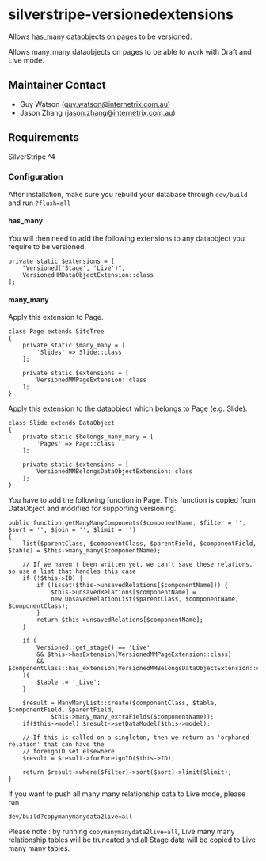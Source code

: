 silverstripe-versionedextensions
=======================================

Allows has_many dataobjects on pages to be versioned.

Allows many_many dataobjects on pages to be able to work with Draft and Live mode.

Maintainer Contact
------------------
*  Guy Watson (<guy.watson@internetrix.com.au>)
*  Jason Zhang (<jason.zhang@internetrix.com.au>)

## Requirements

SilverStripe ^4

### Configuration

After installation, make sure you rebuild your database through `dev/build` and run `?flush=all`

#### has_many

You will then need to add the following extensions to any dataobject you require to be versioned.

	private static $extensions = [
		"Versioned('Stage', 'Live')",
		VersionedHMDataObjectExtension::class
	];
	
#### many_many

Apply this extension to Page.

	class Page extends SiteTree 
	{
		private static $many_many = [
		    'Slides' => Slide::class
		];
		
		private static $extensions = [
			VersionedMMPageExtension::class
		];
	}
		
Apply this extension to the dataobject which belongs to Page (e.g. Slide).

	class Slide extends DataObject 
	{
		private static $belongs_many_many = [
		    'Pages' => Page::class
		];
	
		private static $extensions = [
			VersionedMMBelongsDataObjectExtension::class
		];
	}
	
You have to add the following function in Page. This function is copied from DataObject and modified for supporting versioning.

	public function getManyManyComponents($componentName, $filter = '', $sort = '', $join = '', $limit = '') 
	{
		list($parentClass, $componentClass, $parentField, $componentField, $table) = $this->many_many($componentName);
	
		// If we haven't been written yet, we can't save these relations, so use a list that handles this case
		if (!$this->ID) {
			if (!isset($this->unsavedRelations[$componentName])) {
				$this->unsavedRelations[$componentName] =
				new UnsavedRelationList($parentClass, $componentName, $componentClass);
			}
			return $this->unsavedRelations[$componentName];
		}
		
		if (
			Versioned::get_stage() == 'Live' 
			&& $this->hasExtension(VersionedMMPageExtension::class)
			&& $componentClass::has_extension(VersionedMMBelongsDataObjectExtension::class)
		){
			$table .= '_Live';
		}
	
		$result = ManyManyList::create($componentClass, $table, $componentField, $parentField,
				$this->many_many_extraFields($componentName));
		if($this->model) $result->setDataModel($this->model);
	
		// If this is called on a singleton, then we return an 'orphaned relation' that can have the
		// foreignID set elsewhere.
		$result = $result->forForeignID($this->ID);
			
		return $result->where($filter)->sort($sort)->limit($limit);
	}
	
If you want to push all many many relationship data to Live mode, please run 

`dev/build?copymanymanydata2live=all`

Please note : by running `copymanymanydata2live=all`, Live many many relationship tables will be truncated and all Stage data will be copied to Live many many tables.




